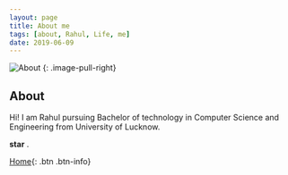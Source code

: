 ```yaml
---
layout: page
title: About me
tags: [about, Rahul, Life, me]
date: 2019-06-09
---
```


![About](https://raw.githubusercontent.com/RahulGuptaNitro/rahulguptanitro.github.io/master/about.jpg)
{: .image-pull-right}



## About

Hi! I am Rahul pursuing Bachelor of technology in Computer Science and Engineering from University of Lucknow.


**star** .

      

[Home](https://rahulguptanitro.github.io){: .btn .btn-info}
